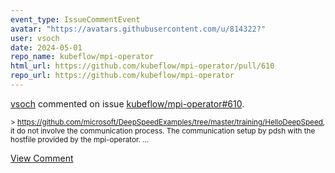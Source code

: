 ```yaml
---
event_type: IssueCommentEvent
avatar: "https://avatars.githubusercontent.com/u/814322?"
user: vsoch
date: 2024-05-01
repo_name: kubeflow/mpi-operator
html_url: https://github.com/kubeflow/mpi-operator/pull/610
repo_url: https://github.com/kubeflow/mpi-operator
---
```


<a href='https://github.com/vsoch' target='_blank'>vsoch</a> commented on issue <a href='https://github.com/kubeflow/mpi-operator/pull/610' target='_blank'>kubeflow/mpi-operator#610</a>.

<small>>  https://github.com/microsoft/DeepSpeedExamples/tree/master/training/HelloDeepSpeed, it do not involve the communication process. The communication setup by pdsh with the hostfile provided by the mpi-operator....</small>

<a href='https://github.com/kubeflow/mpi-operator/pull/610' target='_blank'>View Comment</a>